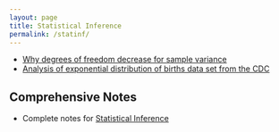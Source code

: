 ```yaml
---
layout: page
title: Statistical Inference
permalink: /statinf/
---
```


- [Why degrees of freedom decrease for sample variance](https://github.com/Manu58/bias/blob/master/bias.pdf)
- [Analysis of exponential distribution of births data set from the CDC](https://gist.github.com/ProgramErgoSum/5316008387746fcd84de)

## Comprehensive Notes

- Complete notes for [Statistical Inference](http://sux13.github.io/DataScienceSpCourseNotes/)
